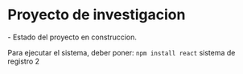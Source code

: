 <h1>Proyecto de investigacion</h1>
- Estado del proyecto en construccion.

Para ejecutar el sistema, deber poner: 
```npm install react```
sistema de registro 2
